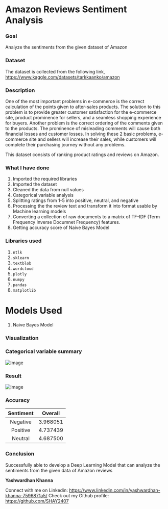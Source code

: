 # Amazon Reviews Sentiment Analysis

### Goal
Analyze the sentiments from the given dataset of Amazon

### Dataset
The dataset is collected from the following link, https://www.kaggle.com/datasets/tarkkaanko/amazon

### Description
One of the most important problems in e-commerce is the correct calculation of the points given to after-sales products. The solution to this problem
is to provide greater customer satisfaction for the e-commerce site, product prominence for sellers, and a seamless shopping experience for buyers.
Another problem is the correct ordering of the comments given to the products. The prominence of misleading comments will cause both financial losses
and customer losses. In solving these 2 basic problems, e-commerce site and sellers will increase their sales, while customers will complete their
purchasing journey without any problems.

This dataset consists of ranking product ratings and reviews on Amazon.


### What I have done
1. Imported the required libraries
2. Imported the dataset
3. Cleaned the data from null values
4. Categorical variable analysis
5. Splitting ratings from 1-5 into positive, neutral, and negative
6. Processing the the review text and transform it into format usable by Machine learning models
7. Converting a collection of raw documents to a matrix of TF-IDF (Term Frequency Inverse Documnet Frequency) features.
8. Getting accuracy score of Naive Bayes Model



### Libraries used
1. `ntlk`
2. `sklearn`
3. `textblob`
4. `wordcloud`
5. `plotly`
6. `numpy`
7. `pandas`
8. `matplotlib`


# Models Used #
1. Naive Bayes Model

### Visualization ###

### Categorical variable summary ###
![image](https://github.com/SHAY2407/DL-Simplified/blob/main/Amazon%20Reviews%20Sentiment%20Analysis/Images/newplot.png)

### Result ###
![image](https://github.com/SHAY2407/DL-Simplified/blob/main/Amazon%20Reviews%20Sentiment%20Analysis/Images/result.png)

### Accuracy ###

| Sentiment                                   | Overall       |
|:-------------------------------------------:|:-------------:|
| Negative                                    |3.968051       |
| Positive                                    |4.737439       |
| Neutral                                     |4.687500       |

### Conclusion ###
Successfully able to develop a Deep Learning Model that can analyze the sentiments from the given data of Amazon reviews

**Yashwardhan Khanna**

Connect with me on Linkedin: https://www.linkedin.com/in/yashwardhan-khanna-7596871a5/
Check out my Github profile: https://github.com/SHAY2407
